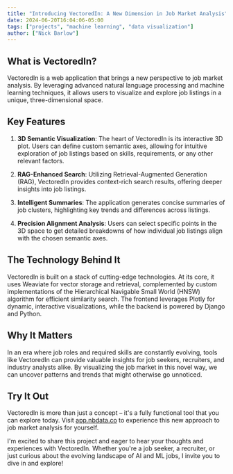```yaml
---
title: "Introducing VectoredIn: A New Dimension in Job Market Analysis"
date: 2024-06-20T16:04:06-05:00
tags: ["projects", "machine learning", "data visualization"]
author: ["Nick Barlow"]
---
```


## What is VectoredIn?

VectoredIn is a web application that brings a new perspective to job market analysis. By leveraging advanced natural language processing and machine learning techniques, it allows users to visualize and explore job listings in a unique, three-dimensional space.

## Key Features

1. **3D Semantic Visualization**: The heart of VectoredIn is its interactive 3D plot. Users can define custom semantic axes, allowing for intuitive exploration of job listings based on skills, requirements, or any other relevant factors.

2. **RAG-Enhanced Search**: Utilizing Retrieval-Augmented Generation (RAG), VectoredIn provides context-rich search results, offering deeper insights into job listings.

3. **Intelligent Summaries**: The application generates concise summaries of job clusters, highlighting key trends and differences across listings.

4. **Precision Alignment Analysis**: Users can select specific points in the 3D space to get detailed breakdowns of how individual job listings align with the chosen semantic axes.

## The Technology Behind It

VectoredIn is built on a stack of cutting-edge technologies. At its core, it uses Weaviate for vector storage and retrieval, complemented by custom implementations of the Hierarchical Navigable Small World (HNSW) algorithm for efficient similarity search. The frontend leverages Plotly for dynamic, interactive visualizations, while the backend is powered by Django and Python.

## Why It Matters

In an era where job roles and required skills are constantly evolving, tools like VectoredIn can provide valuable insights for job seekers, recruiters, and industry analysts alike. By visualizing the job market in this novel way, we can uncover patterns and trends that might otherwise go unnoticed.

## Try It Out

VectoredIn is more than just a concept – it's a fully functional tool that you can explore today. Visit [app.nbdata.co](https://app.nbdata.co) to experience this new approach to job market analysis for yourself.

I'm excited to share this project and eager to hear your thoughts and experiences with VectoredIn. Whether you're a job seeker, a recruiter, or just curious about the evolving landscape of AI and ML jobs, I invite you to dive in and explore!